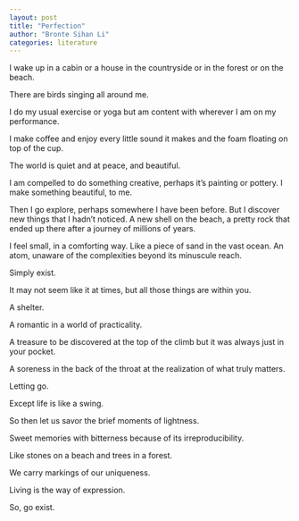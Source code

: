 ```yaml
---
layout: post
title: "Perfection"
author: "Bronte Sihan Li"
categories: literature
---
```


I wake up in a cabin or a house in the countryside or in the forest or on the beach.

There are birds singing all around me.

I do my usual exercise or yoga but am content with wherever I am on my performance.

I make coffee and enjoy every little sound it makes and the foam floating on top of the cup.

The world is quiet and at peace, and beautiful.

I am compelled to do something creative, perhaps it’s painting or pottery. I make something beautiful, to me.

Then I go explore, perhaps somewhere I have been before. But I discover new things that I hadn’t noticed. A new shell on the beach, a pretty rock that ended up there after a journey of millions of years.

I feel small, in a comforting way. Like a piece of sand in the vast ocean. An atom, unaware of the complexities beyond its minuscule reach.

Simply exist.

It may not seem like it at times, but all those things are within you.

A shelter.

A romantic in a world of practicality.

A treasure to be discovered at the top of the climb but it was always just in your pocket.

A soreness in the back of the throat at the realization of what truly matters.

Letting go.

Except life is like a swing.

So then let us savor the brief moments of lightness.

Sweet memories with bitterness because of its irreproducibility.

Like stones on a beach and trees in a forest.

We carry markings of our uniqueness.

Living is the way of expression.

So, go exist.